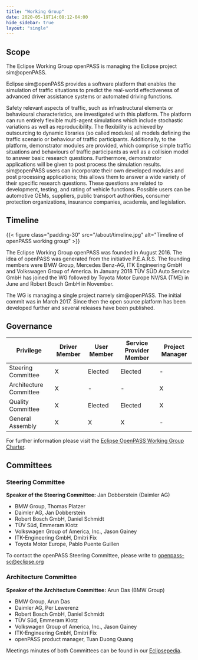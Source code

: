 ```yaml
---
title: "Working Group"
date: 2020-05-19T14:08:12-04:00
hide_sidebar: true
layout: "single"
---
```


## Scope

The Eclipse Working Group openPASS is managing the Eclipse project sim@openPASS.

Eclipse sim@openPASS provides a software platform that enables the simulation of traffic situations to predict the real-world effectiveness of advanced driver assistance systems or automated driving functions.

Safety relevant aspects of traffic, such as infrastructural elements or behavioural characteristics, are investigated with this platform. The platform can run entirely flexible multi-agent simulations which include stochastic variations as well as reproducibility. The flexibility is achieved by outsourcing to dynamic libraries (so called modules) all models defining the traffic scenario or behaviour of traffic participants. Additionally, to the platform, demonstrator modules are provided, which comprise simple traffic situations and behaviours of traffic participants as well as a collision model to answer basic research questions. Furthermore, demonstrator applications will be given to post process the simulation results. sim@openPASS users can incorporate their own developed modules and post processing applications; this allows them to answer a wide variety of their specific research questions. These questions are related to development, testing, and rating of vehicle functions. Possible users can be automotive OEMs, suppliers, public transport authorities, consumer protection organizations, insurance companies, academia, and legislation.

## Timeline

{{< figure class="padding-30" src="/about/timeline.jpg" alt="Timeline of openPASS working group" >}}

The Eclipse Working Group openPASS was founded in August 2016. The idea of openPASS was generated from the initiative P.E.A.R.S. The founding members were BMW Group, Mercedes Benz-AG, ITK Engineering GmbH and Volkswagen Group of America. In January 2018 TÜV SÜD Auto Service GmbH has joined the WG followed by Toyota Motor Europe NV/SA (TME) in June and Robert Bosch GmbH in November.

The WG is managing a single project namely sim@openPASS. The initial commit was in March 2017. Since then the open source platform has been developed further and several releases have been published.

## Governance

|Privilege|Driver Member|User Member|Service Provider Member|Project Manager|
|---------------------|-|-------|-------|-|
Steering Committee    |X|Elected|Elected|- 
Architecture Committee|X|-      |-      |X 
Quality Committee     |X|Elected|Elected|X 
General Assembly      |X|X      |X      |- 

For further information please visit the [Eclipse OpenPASS Working Group Charter](https://www.eclipse.org/org/workinggroups/openpasswg_charter.php).

## Committees

### Steering Committee  

**Speaker of the Steering Committee:** Jan Dobberstein (Daimler AG)
- BMW Group, Thomas Platzer
- Daimler AG, Jan Dobberstein
- Robert Bosch GmbH, Daniel Schmidt
- TÜV Süd, Emmeram Klotz
- Volkswagen Group of America, Inc., Jason Gainey
- ITK-Engineering GmbH, Dmitri Fix
- Toyota Motor Europe, Pablo Puente Guillen

To contact the openPASS Steering Committee, please write to [openpass-sc@eclipse.org](mailto:openpass-sc@eclipse.org)

### Architecture Committee  

**Speaker of the Architecture Committee:** Arun Das (BMW Group)
- BMW Group, Arun Das
- Daimler AG, Per Lewerenz
- Robert Bosch GmbH, Daniel Schmidt
- TÜV Süd, Emmeram Klotz
- Volkswagen Group of America, Inc., Jason Gainey
- ITK-Engineering GmbH, Dmitri Fix
- openPASS product manager, Tuan Duong Quang

Meetings minutes of both Committees can be found in our [Eclipsepedia](https://wiki.eclipse.org/OpenPASS-WG).
